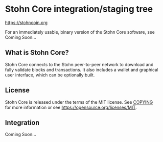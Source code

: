 Stohn Core integration/staging tree
=====================================

https://stohncoin.org

For an immediately usable, binary version of the Stohn Core software, see
Coming Soon...

What is Stohn Core?
---------------------

Stohn Core connects to the Stohn peer-to-peer network to download and fully
validate blocks and transactions. It also includes a wallet and graphical user
interface, which can be optionally built.

License
-------

Stohn Core is released under the terms of the MIT license. See [COPYING](COPYING) for more
information or see https://opensource.org/licenses/MIT.

Integration
-----------

Coming Soon...

